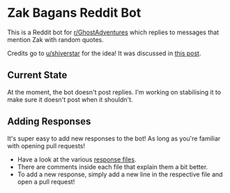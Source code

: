 # Zak Bagans Reddit Bot

This is a Reddit bot for [r/GhostAdventures](https://www.reddit.com/r/GhostAdventures/) which replies to messages that
mention Zak with random quotes.

Credits go to [u/shiverstar](https://www.reddit.com/user/shiverstar/) for the idea! It was discussed
in [this post](https://www.reddit.com/r/GhostAdventures/comments/mguuyi/we_need_a_zakbot/).

## Current State

At the moment, the bot doesn't post replies. I'm working on stabilising it to make sure it doesn't post when it
shouldn't.

## Adding Responses

It's super easy to add new responses to the bot! As long as you're familiar with opening pull requests!

- Have a look at the
  various [response files](https://github.com/MrBean355/zak-bagans-bot/tree/master/src/main/resources/phrases).
- There are comments inside each file that explain them a bit better.
- To add a new response, simply add a new line in the respective file and open a pull request!
